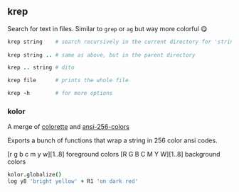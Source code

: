 ## krep

Search for text in files. Similar to `grep` or `ag` but way more colorful 😋
    
```coffeescript
krep string    # search recursively in the current directory for 'string'
    
krep string .. # same as above, but in the parent directory

krep .. string # dito

krep file      # prints the whole file

krep -h        # for more options
```

### kolor

A merge of [colorette](https://github.com/jorgebucaran/colorette) and [ansi-256-colors](https://github.com/jbnicolai/ansi-256-colors)

Exports a bunch of functions that wrap a string in 256 color ansi codes.

[r g b c m y w][1..8] foreground colors 
[R G B C M Y W][1..8] background colors
    
```coffeescript
kolor.globalize()
log y8 'bright yellow' + R1 'on dark red'
```
